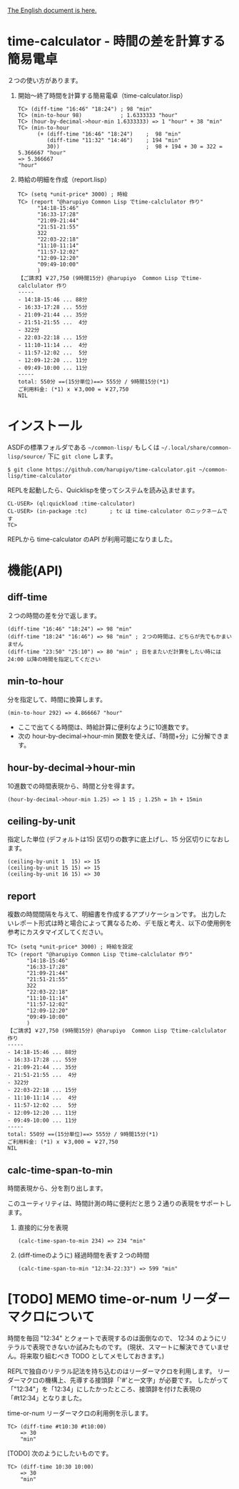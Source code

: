 [The English document is here.](/README.md)

# time-calculator -  時間の差を計算する簡易電卓

２つの使い方があります。

1. 開始～終了時間を計算する簡易電卓（time-calculator.lisp）
	```
	TC> (diff-time "16:46" "18:24") ; 98 "min"
	TC> (min-to-hour 98)			; 1.6333333 "hour"
	TC> (hour-by-decimal->hour-min 1.6333333) => 1 "hour" + 38 "min"
	TC> (min-to-hour
		  (+ (diff-time "16:46" "18:24")	;  98 "min"
			 (diff-time "11:32" "14:46")	; 194 "min"
			 30))							;  98 + 194 + 30 = 322 = 5.366667 "hour"
	=> 5.366667
	"hour"
	```
2. 時給の明細を作成（report.lisp）
	```
	TC> (setq *unit-price* 3000) ; 時給
	TC> (report "@harupiyo Common Lisp でtime-calclulator 作り"
		  "14:18-15:46"
		  "16:33-17:28"        
		  "21:09-21:44"        
		  "21:51-21:55"        
		  322
		  "22:03-22:18"        
		  "11:10-11:14"        
		  "11:57-12:02"        
		  "12:09-12:20"        
		  "09:49-10:00"
		  )
	【ご請求】￥27,750 (9時間15分) @harupiyo  Common Lisp でtime-calclulator 作り
	-----
	- 14:18-15:46 ... 88分
	- 16:33-17:28 ... 55分
	- 21:09-21:44 ... 35分
	- 21:51-21:55 ...  4分
	- 322分
	- 22:03-22:18 ... 15分
	- 11:10-11:14 ...  4分
	- 11:57-12:02 ...  5分
	- 12:09-12:20 ... 11分
	- 09:49-10:00 ... 11分
	-----
	total: 550分 ==(15分単位)==> 555分 / 9時間15分(*1)
	ご利用料金: (*1) x ￥3,000 = ￥27,750
	NIL
	```

# インストール

ASDFの標準フォルダである `~/common-lisp/` もしくは `~/.local/share/common-lisp/source/` 下に `git clone` します。

```
$ git clone https://github.com/harupiyo/time-calculator.git ~/common-lisp/time-calculator
```

REPLを起動したら、Quicklispを使ってシステムを読み込ませます。

```
CL-USER> (ql:quickload :time-calculator)
CL-USER> (in-package :tc)		; tc は time-calculator のニックネームです
TC>
```

REPLから time-calculator のAPI が利用可能になりました。

# 機能(API)

## diff-time

２つの時間の差を分で返します。

```
(diff-time "16:46" "18:24") => 98 "min"
(diff-time "18:24" "16:46") => 98 "min" ; ２つの時間は、どちらが先でもかまいません
(diff-time "23:50" "25:10") => 80 "min" ; 日をまたいだ計算をしたい時には24:00 以降の時間を指定してください
```

## min-to-hour

分を指定して、時間に換算します。

```
(min-to-hour 292) => 4.866667 "hour"
```

- ここで出てくる時間は、時給計算に便利なように10進数です。
- 次の hour-by-decimal->hour-min 関数を使えば、「時間+分」に分解できます。

## hour-by-decimal->hour-min

10進数での時間表現から、時間と分を得ます。

```
(hour-by-decimal->hour-min 1.25) => 1 15 ; 1.25h = 1h + 15min
```

## ceiling-by-unit

指定した単位 (デフォルトは15) 区切りの数字に底上げし、15 分区切りになおします。

```
(ceiling-by-unit 1  15) => 15
(ceiling-by-unit 15 15) => 15
(ceiling-by-unit 16 15) => 30
```

## report

複数の時間間隔を与えて、明細書を作成するアプリケーションです。
出力したいレポート形式は時と場合によって異なるため、デモ版と考え、以下の使用例を参考にカスタマイズしてください。

```
TC> (setq *unit-price* 3000) ; 時給を設定
TC> (report "@harupiyo Common Lisp でtime-calclulator 作り"
      "14:18-15:46"
      "16:33-17:28"        
      "21:09-21:44"        
      "21:51-21:55"        
      322
      "22:03-22:18"        
      "11:10-11:14"        
      "11:57-12:02"        
      "12:09-12:20"        
      "09:49-10:00"
      )
【ご請求】￥27,750 (9時間15分) @harupiyo  Common Lisp でtime-calclulator 作り
-----
- 14:18-15:46 ... 88分
- 16:33-17:28 ... 55分
- 21:09-21:44 ... 35分
- 21:51-21:55 ...  4分
- 322分
- 22:03-22:18 ... 15分
- 11:10-11:14 ...  4分
- 11:57-12:02 ...  5分
- 12:09-12:20 ... 11分
- 09:49-10:00 ... 11分
-----
total: 550分 ==(15分単位)==> 555分 / 9時間15分(*1)
ご利用料金: (*1) x ￥3,000 = ￥27,750
NIL
```

## calc-time-span-to-min

時間表現から、分を割り出します。

このユーティリティは、時間計測の時に便利だと思う２通りの表現をサポートします。

1. 直接的に分を表現
	```
	(calc-time-span-to-min 234) => 234 "min"
	```
2. (diff-timeのように) 経過時間を表す２つの時間
	```
	(calc-time-span-to-min "12:34-22:33") => 599 "min"
	```

# [TODO] MEMO time-or-num リーダーマクロについて

時間を毎回 "12:34" とクォートで表現するのは面倒なので、 12:34 のようにリテラルで表現できないか試みたものです。
(現状、スマートに解決できていません。将来取り組むべき TODO としてメモしておきます。)

REPLで独自のリテラル記法を持ち込むのはリーダーマクロを利用します。
リーダーマクロの機構上、先導する接頭辞「'#'と一文字」が必要です。
したがって 「"12:34"」を「12:34」にしたかったところ、接頭辞を付けた表現の「#t12:34」となりました。

time-or-num リーダーマクロの利用例を示します。
```
TC> (diff-time #t10:30 #t10:00)
	=> 30
	"min"
```
[TODO] 次のようにしたいものです。
```
TC> (diff-time 10:30 10:00)
	=> 30
	"min"
```
